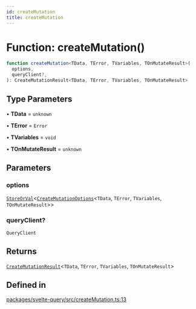 ```yaml
---
id: createMutation
title: createMutation
---
```


# Function: createMutation()

```ts
function createMutation<TData, TError, TVariables, TOnMutateResult>(
  options,
  queryClient?,
): CreateMutationResult<TData, TError, TVariables, TOnMutateResult>
```

## Type Parameters

• **TData** = `unknown`

• **TError** = `Error`

• **TVariables** = `void`

• **TOnMutateResult** = `unknown`

## Parameters

### options

[`StoreOrVal`](../../type-aliases/storeorval.md)\<[`CreateMutationOptions`](../../type-aliases/createmutationoptions.md)\<`TData`, `TError`, `TVariables`, `TOnMutateResult`\>\>

### queryClient?

`QueryClient`

## Returns

[`CreateMutationResult`](../../type-aliases/createmutationresult.md)\<`TData`, `TError`, `TVariables`, `TOnMutateResult`\>

## Defined in

[packages/svelte-query/src/createMutation.ts:13](https://github.com/TanStack/query/blob/main/packages/svelte-query/src/createMutation.ts#L13)
